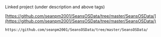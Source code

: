 
Linked project (under description and above tags)

[https://github.com/seanpm2001/SeansOSData/tree/master/SeansOSData/](https://github.com/seanpm2001/SeansOSData/tree/master/SeansOSData/)

```
https://github.com/seanpm2001/SeansOSData/tree/master/SeansOSData/
```
